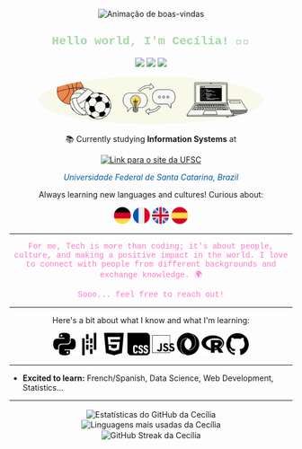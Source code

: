<p align="center">
  <img src="img/happy_life_2.gif" alt="Animação de boas-vindas" width="600"/>
</p>

<h2 align="center" style="color: #A2D9A4; font-family: 'Courier New', Courier, monospace;">
  Hello world, I'm Cecília! 👩‍💻
</h2>

<p align="center">
  <a href="https://open.spotify.com/user/dilyb98noohyoojx785gyv9lt?si=07c98ac33f144b42" target="_blank"><img src="https://img.shields.io/badge/-Spotify-%231DB954?style=for-the-badge&logo=spotify&logoColor=white" target="_blank"></a>
<a href="https://www.linkedin.com/in/cecilia-zica-camargo" target="_blank"><img src="https://img.shields.io/badge/-LinkedIn-%230077B5?style=for-the-badge&logo=linkedin&logoColor=white" target="_blank"></a>
    <a href="mailto:ceciliazica.cz@gmail.com"><img src="https://img.shields.io/badge/-Gmail-%23333?style=for-the-badge&logo=gmail&logoColor=white" target="_blank"></a>
</p>

<p align="center">
  <img src="img/kindame.jpg" alt="Minha foto" width="400" style="border-radius:50%;"/>
</p>

<div align="center">

📚 Currently studying **Information Systems** at 

<a href="https://ufsc.br/" target="_blank"><img src="https://img.shields.io/badge/UFSC-00599C?style=for-the-badge" alt="Link para o site da UFSC"/></a>

<i><span style="color:#00599C;">Universidade Federal de Santa Catarina, Brazil</span></i>

Always learning new languages and cultures! Curious about:

<img src="img/germany.png" alt="Bandeira da Alemanha" height="30"/>
<img src="img/france.png" alt="Bandeira da França" height="30"/>
<img src="img/english.png" alt="Bandeira do Reino Unido" height="30"/>
<img src="img/spain.png" alt="Bandeira da Espanha" height="30"/>

---

<p style="font-family: 'Courier New', Courier, monospace; color: #FF79C6;">
For me, Tech is more than coding; it's about people, culture, and making a positive impact in the world. I love to connect with people from different backgrounds and exchange knowledge. 🌍
</p>
<p style="font-family: 'Courier New', Courier, monospace; color: #FF79C6;">
Sooo... feel free to reach out!
</p>

---

Here's a bit about what I know and what I'm learning:

<div align="center">
  <img src="img/python.svg" alt="Python" height="40"/>
  <img src="img/pandas.svg" alt="Pandas" height="40"/>
  <img src="img/html5.svg" alt="HTML5" height="40"/>
  <img src="img/css.svg" alt="CSS" height="40"/>
  <img src="img/jss.svg" alt="JavaScript" height="40"/>
  <img src="img/json.svg" alt="JSON" height="40"/>
  <img src="img/r.svg" alt="Linguagem R" height="40"/>
  <img src="img/github.svg" alt="GitHub" height="40"/>
</div>

</div>

---

* **Excited to learn:** French/Spanish, Data Science, Web Development, Statistics...

---

<p align="center">
  <img align="center" src="https://github-readme-stats.vercel.app/api?username=cecilia-zica&show_icons=true&locale=pt-br&theme=dracula&include_all_commits=true&count_private=true" alt="Estatísticas do GitHub da Cecília" />
  <br/>
  <img align="center" src="https://github-readme-stats.vercel.app/api/top-langs?username=cecilia-zica&show_icons=true&locale=pt-br&layout=compact&theme=dracula" alt="Linguagens mais usadas da Cecília" />
  <br/>
  <img align="center" src="https://streak-stats.demolab.com/?user=cecilia-zica&theme=dracula" alt="GitHub Streak da Cecília" />
</p>